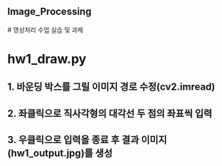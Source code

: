 <H2>Image_Processing </H2>
# 영상처리 수업 실습 및 과제

# hw1_draw.py
## 1. 바운딩 박스를 그릴 이미지 경로 수정(cv2.imread)
## 2. 좌클릭으로 직사각형의 대각선 두 점의 좌표씩 입력
## 3. 우클릭으로 입력을 종료 후 결과 이미지(hw1_output.jpg)를 생성
